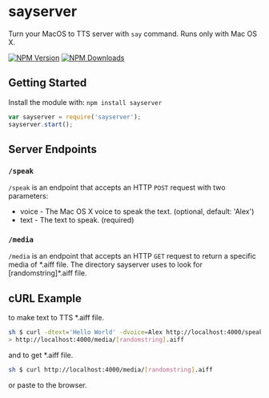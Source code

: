 # sayserver

Turn your MacOS to TTS server with `say` command.
Runs only with Mac OS X.

  [![NPM Version][npm-image]][npm-url]
  [![NPM Downloads][downloads-image]][downloads-url]

## Getting Started
Install the module with: `npm install sayserver`

```javascript
var sayserver = require('sayserver');
sayserver.start();
```

## Server Endpoints

### `/speak`

`/speak` is an endpoint that accepts an HTTP `POST` request with two parameters:

* voice - The Mac OS X voice to speak the text. (optional, default: 'Alex')
* text - The text to speak. (required)

### `/media`

`/media` is an endpoint that accepts an HTTP `GET` request to return a specific media of \*.aiff file. The directory sayserver uses to look for [randomstring]*\.aiff file.

## cURL Example

to make text to TTS *.aiff file.
```sh
sh $ curl -dtext='Hello World' -dvoice=Alex http://localhost:4000/speak
> http://localhost:4000/media/[randomstring].aiff
```

and to get *.aiff file.

```sh
sh $ curl http://localhost:4000/media/[randomstring].aiff
```
or paste to the browser.

[npm-image]: https://img.shields.io/npm/v/express.svg
[npm-url]: https://npmjs.org/package/sayserver
[downloads-image]: https://img.shields.io/npm/dm/sayserver.svg
[downloads-url]: https://npmjs.org/package/sayserver
